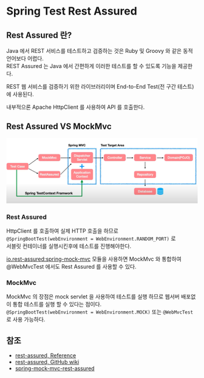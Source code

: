 # Spring Test Rest Assured

## Rest Assured 란?

Java 에서 REST 서비스를 테스트하고 검증하는 것은 Ruby 및 Groovy 와 같은 동적 언어보다 어렵다.   
REST Assured 는 Java 에서 간편하게 이러한 테스트를 할 수 있도록 기능을 제공한다.

REST 웹 서비스를 검증하기 위한 라이브러리이며 End-to-End Test(전 구간 테스트)에 사용된다.

내부적으론 Apache HttpClient 를 사용하여 API 를 호출한다.

## Rest Assured VS MockMvc

![01.png](images/01.png)

### Rest Assured

HttpClient 를 호출하여 실제 HTTP 호출을 하므로 `@SpringBootTest(webEnvironment = WebEnvironment.RANDOM_PORT)` 로  
서블릿 컨테이너를 실행시킨후에 테스트를 진행해야한다. 

[io.rest-assured:spring-mock-mvc](https://github.com/rest-assured/rest-assured/wiki/Usage#spring-mock-mvc-module) 모듈을 사용하면 MockMvc 와 통합하여 @WebMvcTest 에서도 Rest Assured 를 사용할 수 있다.

### MockMvc

MockMvc 의 장점은  mock servlet 을 사용하여 테스트를 실행 하므로 웹서버 배포없이 통합 테스트를 실행 할 수 있다는 점이다.  
`@SpringBootTest(webEnvironment = WebEnvironment.MOCK)` 또는 `@WebMvcTest` 로 사용 가능하다.

## 참조
- [rest-assured, Reference](https://rest-assured.io/)
- [rest-assured, GitHub wiki](https://github.com/rest-assured/rest-assured/wiki/Usage)
- [spring-mock-mvc-rest-assured](https://www.baeldung.com/spring-mock-mvc-rest-assured)
